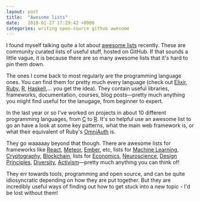 ```yaml
---
layout: post
title:  "Awesome lists"
date:   2018-01-27 17:29:42 +0000
categories: writing open-source github awesome
---
```


I found myself talking quite a lot about [awesome lists](https://github.com/sindresorhus/awesome) recently. These are community curated lists of useful stuff, hosted on GitHub. If that sounds a little vague, it is because there are so many awesome lists that it's hard to pin them down.

The ones I come back to most regularly are the programming language ones. You can find them for pretty much every language (check out [Elixir](https://github.com/h4cc/awesome-elixir), [Ruby](https://github.com/markets/awesome-ruby), [R](https://github.com/qinwf/awesome-R), [Haskell](https://github.com/krispo/awesome-haskell),... you get the idea). They contain useful libraries, frameworks, documentation, courses, blog posts&#8212;pretty much anything you might find useful for the lanugage, from beginner to expert.

In the last year or so I've worked on projects in about 10 different programming languages, from [C][12] to [R][13]. It's so helpful use an awesome list to go an have a look at some key patterns, what the main web framework is, or what their equivalent of Ruby's [OmniAuth](https://github.com/omniauth/omniauth) is.

They go waaaaay beyond that though. There are awesome lists for frameworks like [React][1], [Meteor][2], [Ember][3], etc, lists for [Machine Learning][4], [Cryptography][5], [Blockchain][6], lists for [Economics][7], [Neuroscience][8], [Design Principles][9], [Diversity][10], [Activism][11]&#8212;pretty much anything you can think of!

They err towards tools, programming and open source, and can be quite idiosyncratic depending on how they are put together. But they are incredibly useful ways of finding out how to get stuck into a new topic - I'd be lost without them!

[1]: https://github.com/jondot/awesome-react-native
[2]: https://github.com/Urigo/awesome-meteor
[3]: https://github.com/nmec/awesome-ember
[4]: https://github.com/josephmisiti/awesome-machine-learning
[5]: https://github.com/sobolevn/awesome-cryptography
[6]: https://github.com/machinomy/awesome-non-financial-blockchain
[7]: https://github.com/antontarasenko/awesome-economics
[8]: https://github.com/analyticalmonk/awesome-neuroscience
[9]: https://github.com/robinstickel/awesome-design-principles
[10]: https://github.com/folkswhocode/awesome-diversity
[11]: https://github.com/drewrwilson/toolsforactivism
[12]: https://github.com/aleksandar-todorovic/awesome-c
[13]: https://github.com/qinwf/awesome-R
